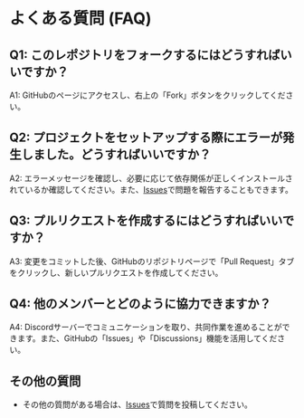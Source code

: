 # よくある質問 (FAQ)

## Q1: このレポジトリをフォークするにはどうすればいいですか？
A1: GitHubのページにアクセスし、右上の「Fork」ボタンをクリックしてください。

## Q2: プロジェクトをセットアップする際にエラーが発生しました。どうすればいいですか？
A2: エラーメッセージを確認し、必要に応じて依存関係が正しくインストールされているか確認してください。また、[Issues](https://github.com/GIZMODO-WOODS/study-programming/issues)で問題を報告することもできます。

## Q3: プルリクエストを作成するにはどうすればいいですか？
A3: 変更をコミットした後、GitHubのリポジトリページで「Pull Request」タブをクリックし、新しいプルリクエストを作成してください。

## Q4: 他のメンバーとどのように協力できますか？
A4: Discordサーバーでコミュニケーションを取り、共同作業を進めることができます。また、GitHubの「Issues」や「Discussions」機能を活用してください。

## その他の質問
- その他の質問がある場合は、[Issues](https://github.com/GIZMODO-WOODS/study-programming/issues)で質問を投稿してください。

